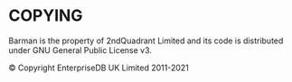 # COPYING

Barman is the property of 2ndQuadrant Limited
and its code is distributed under GNU General Public License v3.

© Copyright EnterpriseDB UK Limited 2011-2021
